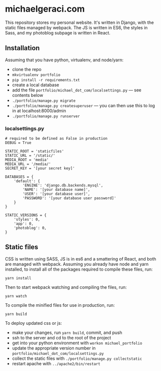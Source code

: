 # michaelgeraci.com

This repository stores my personal website. It's written in Django, with the
static files managed by webpack. The JS is written in ES6, the styles in Sass,
and my photoblog subpage is written in React.


## Installation

Assuming that you have python, virtualenv, and node/yarn:
* clone the repo
* `mkvirtualenv portfolio`
* `pip install -r requirements.txt`
* create a local database
* add the file `portfolio/michael_dot_com/localsettings.py` — see contents below
* `./portfolio/manage.py migrate`
* `./portfolio/manage.py createsuperuser` — you can then use this to log in at localhost:8000/admin
* `./portfolio/manage.py runserver`


### localsettings.py

```
# required to be defined as False in production
DEBUG = True

STATIC_ROOT = 'staticfiles'
STATIC_URL = '/static/'
MEDIA_ROOT = 'media'
MEDIA_URL = '/media/'
SECRET_KEY = '[your secret key]'

DATABASES = {
    'default': {
        'ENGINE': 'django.db.backends.mysql',
        'NAME': '[your database name]',
        'USER': '[your database user]',
        'PASSWORD': '[your database user password]'
    }
}

STATIC_VERSIONS = {
    'styles': 0,
    'app': 0,
    'photoblog': 0,
}
```


## Static files

CSS is written using SASS, JS is in es6 and a smattering of React, and both are
managed with webpack. Assuming you already have node and yarn installed, to
install all of the packages required to compile these files, run:

	yarn install

Then to start webpack watching and compiling the files, run:

	yarn watch

To compile the minified files for use in production, run:

	yarn build

To deploy updated css or js:
* make your changes, run `yarn build`, commit, and push
* ssh to the server and cd to the root of the project
* get into your python environment with `workon michael_portfolio`
* update the appropriate version number in `portfolio/michael_dot_com/localsettings.py`
* collect the static files with `./portfolio/manage.py collectstatic`
* restart apache with `../apache2/bin/restart`

